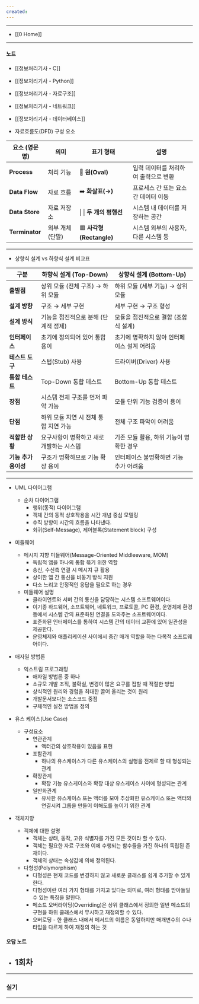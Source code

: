 ```yaml
---
created:
---
```


---
- [[0 Home]]
---
#### 노트

- [[정보처리기사 - C]]
- [[정보처리기사 - Python]]
- [[정보처리기사 - 자료구조]]
- [[정보처리기사 - 네트워크]]
- [[정보처리기사 - 데이터베이스]]

- 자료흐름도(DFD) 구성 요소

| 요소 (영문명)       | 의미        | 표기 형태                 | 설명                    |
| -------------- | --------- | --------------------- | --------------------- |
| **Process**    | 처리 기능     | 🔵 **원(Oval)**        | 입력 데이터를 처리하여 출력으로 변환  |
| **Data Flow**  | 자료 흐름     | ➡️ **화살표(→)**         | 프로세스 간 또는 요소 간 데이터 이동 |
| **Data Store** | 자료 저장소    | \| \| **두 개의 평행선**    | 시스템 내 데이터를 저장하는 공간    |
| **Terminator** | 외부 개체(단말) | 🟥 **사각형(Rectangle)** | 시스템 외부의 사용자, 다른 시스템 등 |

---

- 상향식 설계 vs 하향식 설계 비교표

| 구분            | **하향식 설계 (Top-Down)**  | **상향식 설계 (Bottom-Up)**   |
| ------------- | ---------------------- | ------------------------ |
| **출발점**       | 상위 모듈 (전체 구조) → 하위 모듈  | 하위 모듈 (세부 기능) → 상위 모듈    |
| **설계 방향**     | 구조 → 세부 구현             | 세부 구현 → 구조 형성            |
| **설계 방식**     | 기능을 점진적으로 분해 (단계적 정제)  | 모듈을 점진적으로 결합 (조합식 설계)    |
| **인터페이스**     | 초기에 정의되어 있어 통합 용이      | 초기에 명확하지 않아 인터페이스 설계 어려움 |
| **테스트 도구**    | 스텁(Stub) 사용            | 드라이버(Driver) 사용          |
| **통합 테스트**    | Top-Down 통합 테스트        | Bottom-Up 통합 테스트         |
| **장점**        | 시스템 전체 구조를 먼저 파악 가능    | 모듈 단위 기능 검증이 용이          |
| **단점**        | 하위 모듈 지연 시 전체 통합 지연 가능 | 전체 구조 파악이 어려움            |
| **적합한 상황**    | 요구사항이 명확하고 새로 개발하는 시스템 | 기존 모듈 활용, 하위 기능이 명확한 경우  |
| **기능 추가 용이성** | 구조가 명확하므로 기능 확장 용이     | 인터페이스 불명확하면 기능 추가 어려움    |

---

- UML 다이어그램
	- 순차 다이어그램
		- 행위(동적) 다이어그램
		- 객체 간의 동적 상호작용을 시간 개념 중심 모델링
		- 수직 방향이 시간의 흐름을 나타낸다.
		- 회귀(Self-Message), 제어블록(Statement block) 구성
		  
- 미들웨어
	- 메시지 지향 미들웨어(Message-Oriented Middleeware, MOM)
		- 독립적 앱을 하나의 통합 묶기 위한 역할
		- 송신, 수신측 연결 시 메시지 큐 활용
		- 상이한 앱 간 통신을 비동기 방식 지원
		- 다소 느리고 안정적인 응답을 필요로 하는 경우
	- 미들웨어 설명
		- 클라이언트와 서버 간의 통신을 담당하는 시스템 소프트웨어이다.  
		- 이기종 하드웨어, 소프트웨어, 네트워크, 프로토콜, PC 환경, 운영체제 환경 등에서 시스템 간의 표준화된 연결을 도와주는 소프트웨어이다.  
		- 표준화된 인터페이스를 통하여 시스템 간의 데이터 교환에 있어 일관성을 제공한다.  
		- 운영체제와 애플리케이션 사이에서 중간 매개 역할을 하는 다목적 소프트웨어이다.
		  
- 애자일 방법론
	- 익스트림 프로그래밍
		- 애자일 방법론 중 하나
		- 소규모 개발 조직, 불확실, 변경이 많은 요구를 접할 때 적절한 방법
		- 상식적인 원리와 경험을 최대한 끌어 올리는 것이 원리
		- 개발문서보다는 소스코드 중점
		- 구체적인 실천 방법을 정의
		  
- 유스 케이스(Use Case)
	- 구성요소
		- 연관관계
			- 액터간의 상호작용이 있음을 표현
		- 포함관계
			- 하나의 유스케이스가 다른 유스케이스의 실행을 전제로 할 때 형성되는 관계
		- 확장관계
			- 확장 기능 유스케이스와 확장 대상 유스케이스 사이에 형성되는 관계
		- 일반화관계
			- 유사한 유스케이스 또는 액터를 모아 추상화한 유스케이스 또는 액터와 연결시켜 그룹을 만들어 이해도를 높이기 위한 관계
	
- 객체지향
	- 객체에 대한 설명
		- 객체는 상태, 동작, 고유 식별자를 가진 모든 것이라 할 수 있다.
		- 객체는 필요한 자료 구조와 이에 수행되는 함수들을 가진 하나의 독립된 존재이다.
		- 객체의 상태는 속성값에 의해 정의된다.
	- 다형성(Polymorphism)
		- 다형성은 현재 코드를 변경하지 않고 새로운 클래스를 쉽게 추가할 수 있게 한다.
		- 다형성이란 여러 가지 형태를 가지고 있다는 의미로, 여러 형태를 받아들일 수 있는 특징을 말한다.
		- 메소드 오버라이딩(Overriding)은 상위 클래스에서 정의한 일반 메소드의 구현을 하위 클래스에서 무시하고 재정의할 수 있다.
		- 오버로딩 - 한 클래스 내에서 메서드의 이름은 동일하지만 매개변수의 수나 타입을 다르게 하여 재정의 하는 것

#### 오답 노트 

- 1회차
	- 

---
### 실기




---